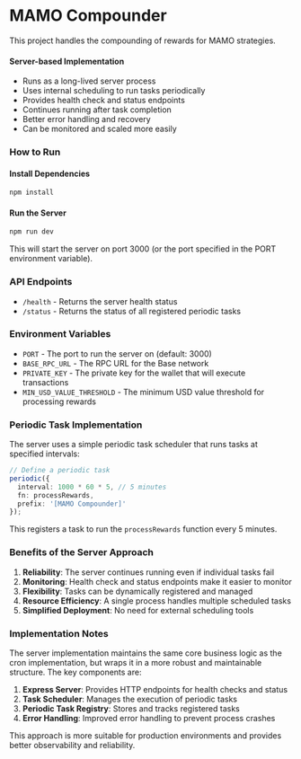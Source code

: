 # MAMO Compounder

This project handles the compounding of rewards for MAMO strategies.

#### Server-based Implementation

- Runs as a long-lived server process
- Uses internal scheduling to run tasks periodically
- Provides health check and status endpoints
- Continues running after task completion
- Better error handling and recovery
- Can be monitored and scaled more easily

### How to Run

#### Install Dependencies

```bash
npm install
```

#### Run the Server

```bash
npm run dev
```

This will start the server on port 3000 (or the port specified in the PORT environment variable).

### API Endpoints

- `/health` - Returns the server health status
- `/status` - Returns the status of all registered periodic tasks

### Environment Variables

- `PORT` - The port to run the server on (default: 3000)
- `BASE_RPC_URL` - The RPC URL for the Base network
- `PRIVATE_KEY` - The private key for the wallet that will execute transactions
- `MIN_USD_VALUE_THRESHOLD` - The minimum USD value threshold for processing rewards

### Periodic Task Implementation

The server uses a simple periodic task scheduler that runs tasks at specified intervals:

```typescript
// Define a periodic task
periodic({
  interval: 1000 * 60 * 5, // 5 minutes
  fn: processRewards,
  prefix: '[MAMO Compounder]'
});
```

This registers a task to run the `processRewards` function every 5 minutes.

### Benefits of the Server Approach

1. **Reliability**: The server continues running even if individual tasks fail
2. **Monitoring**: Health check and status endpoints make it easier to monitor
3. **Flexibility**: Tasks can be dynamically registered and managed
4. **Resource Efficiency**: A single process handles multiple scheduled tasks
5. **Simplified Deployment**: No need for external scheduling tools

### Implementation Notes

The server implementation maintains the same core business logic as the cron implementation, but wraps it in a more robust and maintainable structure. The key components are:

1. **Express Server**: Provides HTTP endpoints for health checks and status
2. **Task Scheduler**: Manages the execution of periodic tasks
3. **Periodic Task Registry**: Stores and tracks registered tasks
4. **Error Handling**: Improved error handling to prevent process crashes

This approach is more suitable for production environments and provides better observability and reliability.
